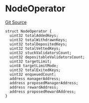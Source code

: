 # NodeOperator

[Git Source](https://github.com/lidofinance/community-staking-module/blob/49f6937ff74cffecb74206f771c12be0e9e28448/src/interfaces/ICSModule.sol)

```solidity
struct NodeOperator {
  uint32 totalAddedKeys;
  uint32 totalWithdrawnKeys;
  uint32 totalDepositedKeys;
  uint32 totalVettedKeys;
  uint32 stuckValidatorsCount;
  uint32 depositableValidatorsCount;
  uint32 targetLimit;
  uint8 targetLimitMode;
  uint32 totalExitedKeys;
  uint32 enqueuedCount;
  address managerAddress;
  address proposedManagerAddress;
  address rewardAddress;
  address proposedRewardAddress;
}
```
